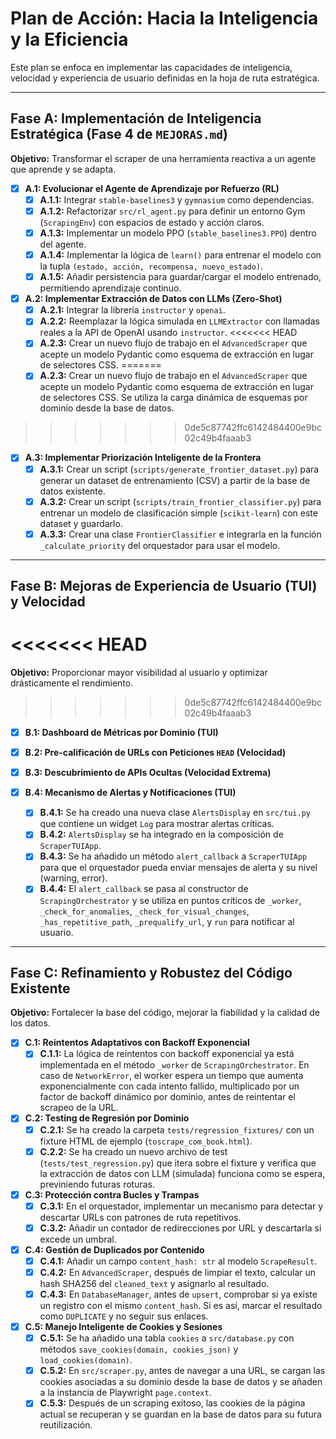 # Plan de Acción: Hacia la Inteligencia y la Eficiencia

Este plan se enfoca en implementar las capacidades de inteligencia, velocidad y experiencia de usuario definidas en la hoja de ruta estratégica.

---

## Fase A: Implementación de Inteligencia Estratégica (Fase 4 de `MEJORAS.md`)

**Objetivo:** Transformar el scraper de una herramienta reactiva a un agente que aprende y se adapta.

- [x] **A.1: Evolucionar el Agente de Aprendizaje por Refuerzo (RL)**
  - [x] **A.1.1:** Integrar `stable-baselines3` y `gymnasium` como dependencias.
  - [x] **A.1.2:** Refactorizar `src/rl_agent.py` para definir un entorno Gym (`ScrapingEnv`) con espacios de estado y acción claros.
  - [x] **A.1.3:** Implementar un modelo PPO (`stable_baselines3.PPO`) dentro del agente.
  - [x] **A.1.4:** Implementar la lógica de `learn()` para entrenar el modelo con la tupla `(estado, acción, recompensa, nuevo_estado)`.
  - [x] **A.1.5:** Añadir persistencia para guardar/cargar el modelo entrenado, permitiendo aprendizaje continuo.

- [x] **A.2: Implementar Extracción de Datos con LLMs (Zero-Shot)**
  - [x] **A.2.1:** Integrar la librería `instructor` y `openai`.
  - [x] **A.2.2:** Reemplazar la lógica simulada en `LLMExtractor` con llamadas reales a la API de OpenAI usando `instructor`.
<<<<<<< HEAD
  - [x] **A.2.3:** Crear un nuevo flujo de trabajo en el `AdvancedScraper` que acepte un modelo Pydantic como esquema de extracción en lugar de selectores CSS.
=======
  - [x] **A.2.3:** Crear un nuevo flujo de trabajo en el `AdvancedScraper` que acepte un modelo Pydantic como esquema de extracción en lugar de selectores CSS. Se utiliza la carga dinámica de esquemas por dominio desde la base de datos.

>>>>>>> 0de5c87742ffc6142484400e9bc02c49b4faaab3

- [x] **A.3: Implementar Priorización Inteligente de la Frontera**
  - [x] **A.3.1:** Crear un script (`scripts/generate_frontier_dataset.py`) para generar un dataset de entrenamiento (CSV) a partir de la base de datos existente.
  - [x] **A.3.2:** Crear un script (`scripts/train_frontier_classifier.py`) para entrenar un modelo de clasificación simple (`scikit-learn`) con este dataset y guardarlo.
  - [x] **A.3.3:** Crear una clase `FrontierClassifier` e integrarla en la función `_calculate_priority` del orquestador para usar el modelo.

---

## Fase B: Mejoras de Experiencia de Usuario (TUI) y Velocidad

<<<<<<< HEAD
=======

**Objetivo:** Proporcionar mayor visibilidad al usuario y optimizar drásticamente el rendimiento.

>>>>>>> 0de5c87742ffc6142484400e9bc02c49b4faaab3

- [x] **B.1: Dashboard de Métricas por Dominio (TUI)**
- [x] **B.2: Pre-calificación de URLs con Peticiones `HEAD` (Velocidad)**
- [x] **B.3: Descubrimiento de APIs Ocultas (Velocidad Extrema)**

- [x] **B.4: Mecanismo de Alertas y Notificaciones (TUI)**
  - [x] **B.4.1:** Se ha creado una nueva clase `AlertsDisplay` en `src/tui.py` que contiene un widget `Log` para mostrar alertas críticas.
  - [x] **B.4.2:** `AlertsDisplay` se ha integrado en la composición de `ScraperTUIApp`.
  - [x] **B.4.3:** Se ha añadido un método `alert_callback` a `ScraperTUIApp` para que el orquestador pueda enviar mensajes de alerta y su nivel (warning, error).
  - [x] **B.4.4:** El `alert_callback` se pasa al constructor de `ScrapingOrchestrator` y se utiliza en puntos críticos de `_worker`, `_check_for_anomalies`, `_check_for_visual_changes`, `_has_repetitive_path`, `_prequalify_url`, y `run` para notificar al usuario.

---

## Fase C: Refinamiento y Robustez del Código Existente

**Objetivo:** Fortalecer la base del código, mejorar la fiabilidad y la calidad de los datos.

- [x] **C.1: Reintentos Adaptativos con Backoff Exponencial**
  - [x] **C.1.1:** La lógica de reintentos con backoff exponencial ya está implementada en el método `_worker` de `ScrapingOrchestrator`. En caso de `NetworkError`, el worker espera un tiempo que aumenta exponencialmente con cada intento fallido, multiplicado por un factor de backoff dinámico por dominio, antes de reintentar el scrapeo de la URL.

- [x] **C.2: Testing de Regresión por Dominio**
  - [x] **C.2.1:** Se ha creado la carpeta `tests/regression_fixtures/` con un fixture HTML de ejemplo (`toscrape_com_book.html`).
  - [x] **C.2.2:** Se ha creado un nuevo archivo de test (`tests/test_regression.py`) que itera sobre el fixture y verifica que la extracción de datos con LLM (simulada) funciona como se espera, previniendo futuras roturas.

- [x] **C.3: Protección contra Bucles y Trampas**
  - [x] **C.3.1:** En el orquestador, implementar un mecanismo para detectar y descartar URLs con patrones de ruta repetitivos.
  - [x] **C.3.2:** Añadir un contador de redirecciones por URL y descartarla si excede un umbral.

- [x] **C.4: Gestión de Duplicados por Contenido**
  - [x] **C.4.1:** Añadir un campo `content_hash: str` al modelo `ScrapeResult`.
  - [x] **C.4.2:** En `AdvancedScraper`, después de limpiar el texto, calcular un hash SHA256 del `cleaned_text` y asignarlo al resultado.
  - [x] **C.4.3:** En `DatabaseManager`, antes de `upsert`, comprobar si ya existe un registro con el mismo `content_hash`. Si es así, marcar el resultado como `DUPLICATE` y no seguir sus enlaces.

- [x] **C.5: Manejo Inteligente de Cookies y Sesiones**
  - [x] **C.5.1:** Se ha añadido una tabla `cookies` a `src/database.py` con métodos `save_cookies(domain, cookies_json)` y `load_cookies(domain)`.
  - [x] **C.5.2:** En `src/scraper.py`, antes de navegar a una URL, se cargan las cookies asociadas a su dominio desde la base de datos y se añaden a la instancia de Playwright `page.context`.
  - [x] **C.5.3:** Después de un scraping exitoso, las cookies de la página actual se recuperan y se guardan en la base de datos para su futura reutilización.
